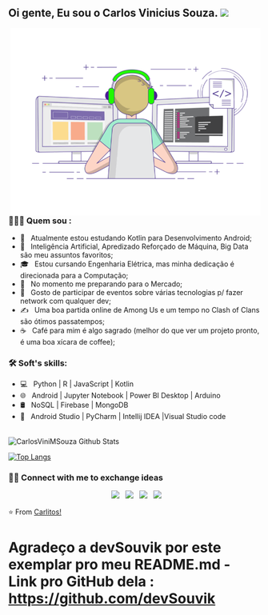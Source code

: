 <h2> Oi gente, Eu sou o Carlos Vinicius Souza. <img src="https://github.com/souvikguria98/souvikguria98/blob/master/Hi.gif" width="25"></h2>
<img align="right" alt="GIF" src="https://raw.githubusercontent.com/devSouvik/devSouvik/master/gif3.gif" width="500"/>

<h3> 👨🏻‍💻 Quem sou : </h3>

- 🔭 &nbsp; Atualmente estou estudando Kotlin para Desenvolvimento Android;
- 🌱 &nbsp; Inteligência Artificial, Apredizado Reforçado de Máquina, Big Data são meu assuntos favoritos;
- 🎓 &nbsp; Estou cursando Engenharia Elétrica, mas minha dedicação é direcionada para a Computação;
- 💼 &nbsp; No momento me preparando para o Mercado;
- 🤔 &nbsp; Gosto de participar de eventos sobre várias tecnologias p/ fazer network com qualquer dev;
- ✍️ &nbsp; Uma boa partida online de Among Us e um tempo no Clash of Clans são ótimos passatempos;
- ☕ &nbsp; Café para mim é algo sagrado (melhor do que ver um projeto pronto, é uma boa xícara de coffee);

<h3>🛠 Soft's skills: </h3>

- 💻 &nbsp; Python | R | JavaScript | Kotlin  
- 🌐 &nbsp; Android | Jupyter Notebook | Power BI Desktop | Arduino 
- 🛢 &nbsp; NoSQL | Firebase | MongoDB
- 🔧 &nbsp; Android Studio | PyCharm | Intellij IDEA |Visual Studio code

<br>

<img align="center" src="https://github-readme-stats.vercel.app/api?username=CarlosViniMSouza&include_all_commits=true&count_private=true&show_icons=true&line_height=20&title_color=7A7ADB&icon_color=2234AE&text_color=D3D3D3&bg_color=0,000000,130F40" alt="CarlosViniMSouza Github Stats">

</br>

[![Top Langs](https://github-readme-stats.vercel.app/api/top-langs/?username=carlosvinimsouza&layout=compact&text_color=daf7dc&bg_color=151515)](https://github.com/CarlosViniMSouza/github-readme-stats)


<h3> 🤝🏻 Connect with me to exchange ideas </h3>

<p align="center">
&nbsp; <a href="https://twitter.com/CarlosViniMS1/" target="_blank" rel="noopener noreferrer"><img src="https://img.icons8.com/plasticine/100/000000/twitter.png" width="50" /></a>  
&nbsp; <a href="https://www.instagram.com/carlosvinimsouza/" target="_blank" rel="noopener noreferrer"><img src="https://img.icons8.com/plasticine/100/000000/instagram-new.png" width="50" /></a>  
&nbsp; <a href="https://www.linkedin.com/in/carlos-souza-technology/" target="_blank" rel="noopener noreferrer"><img src="https://img.icons8.com/plasticine/100/000000/linkedin.png" width="50" /></a>
&nbsp; <a href="mailto:vinicius.souza5530@gmail.com" target="_blank" rel="noopener noreferrer"><img src="https://img.icons8.com/plasticine/100/000000/gmail.png"  width="50" /></a>
</p>

⭐️ From [Carlitos!](https://github.com/CarlosViniMSozua)
# Agradeço a devSouvik por este exemplar pro meu README.md - Link pro GitHub dela : https://github.com/devSouvik
